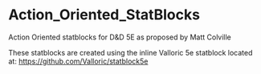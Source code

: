 # Action_Oriented_StatBlocks
Action Oriented statblocks for D&amp;D 5E as proposed by Matt Colville

These statblocks are created using the inline Valloric 5e statblock located at: https://github.com/Valloric/statblock5e